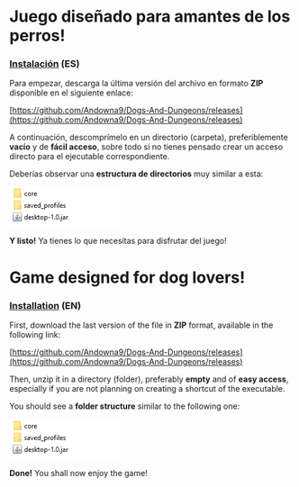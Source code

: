 
# Juego diseñado para amantes de los perros!

### <ins>Instalación</ins> (ES)

Para empezar, descarga la última versión del archivo en formato **ZIP** disponible en el siguiente enlace:

[https://github.com/Andowna9/Dogs-And-Dungeons/releases](https://github.com/Andowna9/Dogs-And-Dungeons/releases)

A continuación, descomprímelo en un directorio (carpeta), preferiblemente **vacío** y de **fácil acceso**, sobre todo si no tienes pensado crear un acceso directo para el ejecutable correspondiente.

Deberías observar una **estructura de directorios** muy similar a esta:

![dirCapture](https://github.com/Andowna9/Dogs-And-Dungeons/blob/master/docs/images/dirCapture.png)


**Y listo!** Ya tienes lo que necesitas para disfrutar del juego!




# Game designed for dog lovers!

### <ins>Installation</ins> (EN)

First, download the last version of the file in **ZIP** format, available in the following link:

[https://github.com/Andowna9/Dogs-And-Dungeons/releases](https://github.com/Andowna9/Dogs-And-Dungeons/releases)

Then, unzip it in a directory (folder), preferably **empty** and of **easy access**, especially if you are not planning on creating a shortcut of the executable.

You should see a **folder structure** similar to the following one:

![dirCapture](https://github.com/Andowna9/Dogs-And-Dungeons/blob/master/docs/images/dirCapture.png)


**Done!** You shall now enjoy the game!




